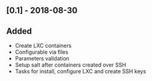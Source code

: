 ## [0.1] - 2018-08-30
## Added

- Create LXC containers
- Configurable via files
- Parameters validation
- Setup salt after containers created over SSH
- Tasks for install, configure LXC and create SSH keys
